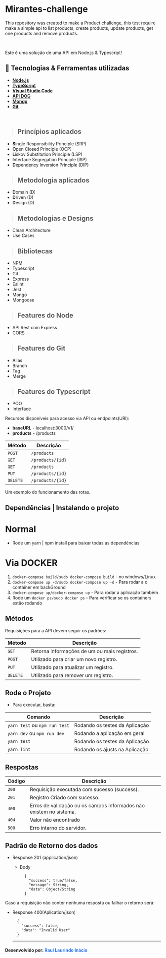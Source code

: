# Mirantes-challenge
This repository was created to make a Product challenge, this test require make a simple api to list products, create products, update products, get one products and remove products.

<br/>

Este é uma solução de uma API em Node.js & Typescript!

## 🚀 Tecnologias & Ferramentas utilizadas

* **[Node.js](https://nodejs.org/pt-br/)**
* **[TypeScript](https://www.typescriptlang.org/download)**
* **[Visual Studio Code](https://code.visualstudio.com/)**
* **[API DOG](https://apidog.com/)**
* **[Mongo](https://www.mongodb.com/pt-br)**
* **[Git](https://git-scm.com/downloads)**

<br/>

> ## Princípios aplicados 
* **S**ingle Responsibility Principle (SRP)
* **O**pen Closed Principle (OCP)
* **L**iskov Substitution Principle (LSP)
* **I**nterface Segregation Principle (ISP)
* **D**ependency Inversion Principle (DIP)

> ## Metodologia aplicados 
* **D**omain (D)
* **D**riven (D)
* **D**esign (D)

> ## Metodologias e Designs
* Clean Architecture
* Use Cases

> ## Bibliotecas
* NPM
* Typescript
* Git
* Express
* Eslint
* Jest
* Mongo
* Mongoose

> ## Features do Node
* API Rest com Express
* CORS


> ## Features do Git
* Alias
* Branch
* Tag
* Merge


> ## Features do Typescript
* POO
* Interface

Recursos disponíveis para acesso via API ou endpoints(URI):

- **baseURL** - localhost:3000/v1/
- **products** - /products

| Método    | Descrição                            |
| ------    | ---------------------------------    |
| `POST`    | `/products`                          |
| `GET`     | `/products/{id}`                     |  
| `GET`     | `/products`                          |   
| `PUT`     | `/products/{id}`                     |   
| `DELETE`  | `/products/{id}`                     |   


Um exemplo do funcionamento das rotas.


## Dependências | Instalando o projeto

# Normal

- Rode um yarn | npm install para baixar todas as dependências

# Via DOCKER

1. `docker-compose build/sudo docker-compose build` - no windows/Linux
2. `docker-compose up -d/sudo docker-compose up -d` - Para rodar a o container em backGround
3. `docker-compose up/docker-compose up` - Para rodar a aplicação também
4. Rode um `docker ps/sudo docker ps` - Para verificar se os containers estão rodando


## Métodos

Requisições para a API devem seguir os padrões:

| Método | Descrição |
| -------- | ----------------------------------------------------- |
| `GET`  | Retorna informações de um ou mais registros. |
| `POST` | Utilizado para criar um novo registro. |
| `PUT`  | Utilizado para atualizar um registro. |
| `DELETE` | Utilizado para remover um registro. |

## Rode o Projeto

- Para executar, basta:

| Comando                       | Descrição                      |
| ----------------------------- | ------------------------------ |
| `yarn test` ou `npm run test` | Rodando os testes da Aplicação |
| `yarn dev` ou `npm run dev`   | Rodando a aplicação em geral   |
| `yarn test`                   | Rodando os testes da Aplicação |
| `yarn lint`                   | Rodando os ajusts na Aplicação |


## Respostas

| Código | Descrição                                                          |
| ------ | ------------------------------------------------------------------ |
| `200`  | Requisição executada com sucesso (success).                        |
| `201`  | Registro Criado com sucesso.                                       |
| `400`  | Erros de validação ou os campos informados não existem no sistema. |
| `404`  | Valor não encontrado                                               |
| `500`  | Erro interno do servidor.                                          |

## Padrão de Retorno dos dados

- Response 201 (application/json)

  - Body

    ```
      {
        "success": true/false,
        "message": String,
        "data": Object/String
      }
    ```

Caso a requisição não conter nenhuma resposta ou falhar o retorno será:

- Response 400(Aplication/json)

  ```
    {
      "success": false,
      "data": "Invalid User"
    }
  ```
  
  <hr>

<h4>Desenvolvido por: <strong style="color: #1f6feb; align: center">Raul Laurindo Inácio</strong></h4>
